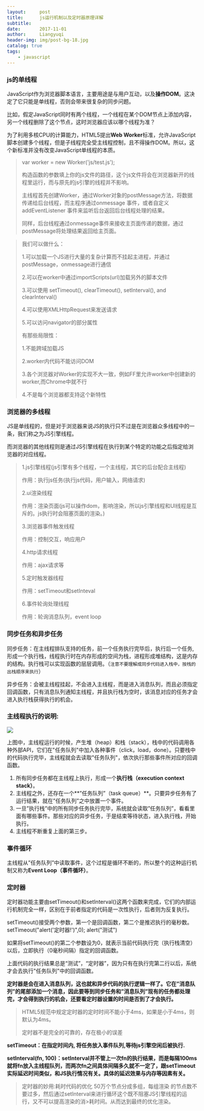 ```yaml
---
layout:     post
title:      js运行机制以及定时器原理详解
subtitle:   
date:       2017-11-01
author:     Liangyuqi
header-img: img/post-bg-18.jpg
catalog: true
tags:
    - javascript
---
```


### js的单线程
JavaScript作为浏览器脚本语言，主要用途是与用户互动，以及**操作DOM**。这决定了它只能是单线程，否则会带来很复杂的同步问题。

比如，假定JavaScript同时有两个线程，一个线程在某个DOM节点上添加内容，另一个线程删除了这个节点，这时浏览器应该以哪个线程为准？

为了利用多核CPU的计算能力，HTML5提出**Web Worker**标准，允许JavaScript脚本创建多个线程，但是子线程完全受主线程控制，且不得操作DOM。所以，这个新标准并没有改变JavaScript单线程的本质。

> var worker = new Worker('js/test.js');
> 
> 构造函数的参数填上你的js文件的路径，这个js文件将会在浏览器新开的线程里运行，而与原先的js引擎的线程并不影响。
> 
> 主线程首先创建Worker，通过Worker对象的postMessage方法，将数据传递给后台线程，而主程序通过onmessage 事件，或者自定义addEventListener 事件来监听后台返回后台线程处理的结果。
> 
> 同样，后台线程通过onmessage事件来接收主页面传递的数据，通过postMessage将处理结果返回给主页面。

> 我们可以做什么：
> 
> 1.可以加载一个JS进行大量的复杂计算而不挂起主进程，并通过postMessage，onmessage进行通信
> 
> 2.可以在worker中通过importScripts(url)加载另外的脚本文件
> 
> 3.可以使用 setTimeout(), clearTimeout(), setInterval(), and clearInterval()
> 
> 4.可以使用XMLHttpRequest来发送请求
> 
> 5.可以访问navigator的部分属性
> 
> 有那些局限性：
> 
> 1.不能跨域加载JS
> 
> 2.worker内代码不能访问DOM
> 
> 3.各个浏览器对Worker的实现不大一致，例如FF里允许worker中创建新的worker,而Chrome中就不行
> 
> 4.不是每个浏览器都支持这个新特性

### 浏览器的多线程

JS是单线程的，但是对于浏览器来说JS的执行只不过是在浏览器众多线程中的一条，我们称之为JS引擎线程。

而浏览器的其他线程则是通过JS引擎线程在执行到某个特定的功能之后指定给浏览器的对应线程。

> 1.js引擎线程(js引擎有多个线程，一个主线程，其它的后台配合主线程) 
> 
> 作用：执行js任务(执行js代码，用户输入，网络请求)
> 
> 2.ui渲染线程 
> 
> 作用：渲染页面(js可以操作dom，影响渲染，所以js引擎线程和UI线程是互斥的。js执行时会阻塞页面的渲染。)
> 
> 3.浏览器事件触发线程 
> 
> 作用：控制交互，响应用户
> 
> 4.http请求线程 
> 
> 作用：ajax请求等
> 
> 5.定时触发器线程 
> 
> 作用：setTimeout和setInteval
> 
> 6.事件轮询处理线程 
> 
> 作用：轮询消息队列，event loop

### 同步任务和异步任务

同步任务：在主线程排队支持的任务，前一个任务执行完毕后，执行后一个任务,形成一个执行栈，线程执行时在内存形成的空间为栈，进程形成堆结构，这是内存的结构。执行栈可以实现函数的层层调用。（`注意不要理解成同步代码进入栈中，按栈的出栈顺序来执行`）
 
异步任务：会被主线程挂起，不会进入主线程，而是进入消息队列，而且必须指定回调函数，只有消息队列通知主线程，并且执行栈为空时，该消息对应的任务才会进入执行栈获得执行的机会。

### 主线程执行的说明:

![](http://p2dx9kmbw.bkt.clouddn.com/30.png)

上图中，主线程运行的时候，产生堆（heap）和栈（stack），栈中的代码调用各种外部API，它们在"任务队列"中加入各种事件（click，load，done）。只要栈中的代码执行完毕，主线程就会去读取"任务队列"，依次执行那些事件所对应的回调函数。

1. 所有同步任务都在主线程上执行，形成一个**执行栈（execution context stack）**。 
1. 主线程之外，还存在一个**”任务队列”（task queue）**。只要异步任务有了运行结果，就在”任务队列”之中放置一个事件。 
1. 一旦”执行栈”中的所有同步任务执行完毕，系统就会读取”任务队列”，看看里面有哪些事件。那些对应的异步任务，于是结束等待状态，进入执行栈，开始执行。 
1. 主线程不断重复上面的第三步。

### 事件循环 
主线程从”任务队列”中读取事件，这个过程是循环不断的，所以整个的这种运行机制又称为**Event Loop（事件循环）**。 

### 定时器

定时器功能主要由setTimeout()和setInterval()这两个函数来完成，它们的内部运行机制完全一样，区别在于前者指定的代码是一次性执行，后者则为反复执行。

setTimeout()接受两个参数，第一个是回调函数，第二个是推迟执行的毫秒数。
	 setTimeout("alert('定时器!')",0);
	 alert("测试")

如果将setTimeout()的第二个参数设为0，就表示当前代码执行完（执行栈清空）以后，立即执行（0毫秒间隔）指定的回调函数。

上面代码的执行结果总是“测试”，“定时器”，因为只有在执行完第二行以后，系统才会去执行"任务队列"中的回调函数。

**定时器是会在进入消息队列，这也就和异步代码的执行逻辑一样了。它在”消息队列”的尾部添加一个消息，因此要等到同步任务和”消息队列”现有的任务都处理完，才会得到执行的机会，还要看定时器设置的时间是否到了才会执行。**

> HTML5规范中规定定时器的定时时间不能小于4ms，如果是小于4ms，则默认为4ms。
> 
> 定时器不是完全的可靠的，存在极小的误差

**setTimeout：在指定时间内, 将任务放入事件队列,等待js引擎空闲后被执行.**

**setInterval(fn, 100)：setInterval并不管上一次fn的执行结果，而是每隔100ms就将fn放入主线程队列，而两次fn之间具体间隔多久就不一定了，跟setTimeout实际延迟时间类似，和JS执行情况有关。具体的延迟效果与内存等因素有关。**

> 定时器的妙用:耗时代码的优化
> 50万个节点分成多组，每组渲染  的节点数不要过多，然后通过setInterval来进行循环这个既不阻塞JS引擎线程的运行，又不可以提高渲染的消>耗时间。从而达到最终的优化渲染。

